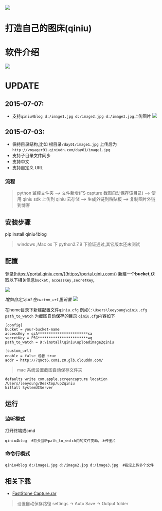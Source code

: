 [![](https://img.shields.io/badge/python-2.7.9-blue.svg)](https://pypi.python.org/pypi/qiniu4blog)

# 打造自己的图床(qiniu)
# 软件介绍
![](http://voyager91.qiniudn.com/2.gif)



# UPDATE
## 2015-07-07:
* 支持`qiniu4blog d:/image1.jpg d:/image2.jpg d:/image3.jpg`上传图片
![](http://7qnct6.com1.z0.glb.clouddn.com/2015-07-07_07.jpg)

## 2015-07-03:
* 保持目录结构,比如 根目录`/day01/image1.jpg` 上传后为 `http://voyager91.qiniudn.com/day01/image1.jpg`
* 支持子目录文件同步
* 支持中文
* 支持自定义 URL

### 流程

> python 监控文件夹 --> 文件新增(FS capture 截图自动保存该目录)
--> 使用 qiniu sdk 上传到 qiniu 云存储 --> 生成外链到粘贴板 --> 复制图片外链到博客

## 安装步骤
pip install qiniu4blog

> windows ,Mac os 下 python2.7.9 下验证通过,其它版本还未测试


## 配置

登录[https://portal.qiniu.com/](https://portal.qiniu.com/)
新建一个**bucket**,获取以下相关信息`bucket` , `accessKey` ,`secretKey`, 

![](http://voyager91.qiniudn.com/2015-04-16_00001.jpg)

*增加自定义url  在`custom_url`里设置*
![](http://voyager91.qiniudn.com/2015-04-22_%E4%B8%AD%E6%96%8700008.jpg)


在home目录下新建配置文件`qiniu.cfg` 例如`C:\Users\leeyoung\qiniu.cfg`
`path_to_watch` 为截图自动保存的目录
`qiniu.cfg`内容如下
```
[config]
bucket = your-bucket-name
accessKey = qzA***********************sa
secretKey = P5G***********************wq
path_to_watch = D:\install\qiniu\uploadimage2qiniu

[custom_url]
enable = false 或者 true
addr = http://7qnct6.com1.z0.glb.clouddn.com/

```

> mac 系统设置截图自动保存文件夹

```
defaults write com.apple.screencapture location /Users/leeyoung/Desktop/up2qiniu
killall SystemUIServer
```

## 运行

### 监听模式
打开终端或cmd
```
qiniu4blog  #将会监听path_to_watch内的文件变动，上传图片
```
### 命令行模式
```
qiniu4blog d:/image1.jpg d:/image2.jpg d:/image3.jpg  #指定上传多个文件
```

## 相关下载
* [FastStone Capture.rar](http://pan.baidu.com/s/1o6mjrmi)

> 设置自动保存路径 settings -> Auto Save -> Output folder
